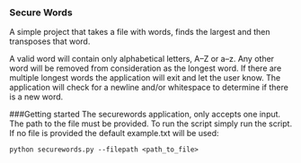 ### Secure Words

A simple project that takes a file with words, finds the largest and then transposes that word.

A valid word will contain only alphabetical letters, A–Z or a–z. Any other word will be removed from consideration as the longest word.
If there are multiple longest words the application will exit and let the user know. The application will check for a newline and/or whitespace to determine if there is a new word.

###Getting started
The securewords application, only accepts one input. The path to the file must be provided.
To run the script simply run the script. If no file is provided the default example.txt will be used:

`python securewords.py --filepath <path_to_file>`